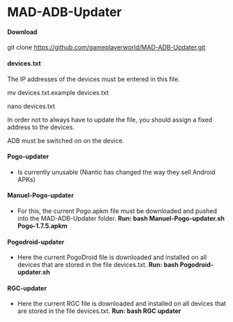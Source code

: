 # MAD-ADB-Updater
#### Download
git clone https://github.com/gameplayerworld/MAD-ADB-Updater.git

#### devices.txt
The IP addresses of the devices must be entered in this file.

mv devices.txt.example devices.txt

nano devices.txt

In order not to always have to update the file, you should assign a fixed address to the devices.

ADB must be switched on on the device.

#### Pogo-updater
- Is currently unusable (Niantic has changed the way they sell Android APKs)

#### Manuel-Pogo-updater 
- For this, the current Pogo.apkm file must be downloaded and pushed into the MAD-ADB-Updater folder.
__Run: bash Manuel-Pogo-updater.sh Pogo-1.7.5.apkm__

#### Pogodroid-updater 
- Here the current PogoDroid file is downloaded and installed on all devices that are stored in the file devices.txt.
__Run: bash Pogodroid-updater.sh__

#### RGC-updater
- Here the current RGC file is downloaded and installed on all devices that are stored in the file devices.txt.
__Run: bash RGC updater__
